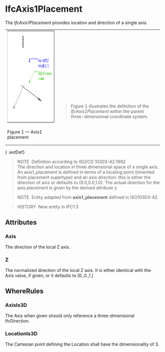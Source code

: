 # IfcAxis1Placement

The _IfcAxis1Placement_ provides location and direction of a single axis.

<table>
 <tr>
  <td><img src="../../../../figures/ifcaxis1placement-layout1.gif" alt="axis1 placement" width="400" height="300" border="0">
  </td>
  <td style="vertical-align:bottom"><blockquote class="note">
   Figure 1 illustrates the definition of the <em>IfcAxis1Placement</em> within the parent three-dimensional coordinate system.
   </blockquote>
  </td>
 </tr>
 <tr>
  <td><p class="figure">Figure 1 &mdash; Axis1 placement</p>
  </td>
 </tr>
</table>

{ .extDef}
> NOTE&nbsp; Definition according to ISO/CD 10303-42:1992  
> The direction and location in three dimensional space of a single axis. An axis1_placement is defined in terms of a locating point (inherited from placement supertype) and an axis direction: this is either the direction of axis or defaults to (0.0,0.0,1.0). The actual direction for the axis placement is given by the derived attribute z.

> NOTE&nbsp; Entity adapted from **axis1_placement** defined in ISO10303-42.

> HISTORY&nbsp; New entity in IFC1.5

## Attributes

### Axis
The direction of the local Z axis.

### Z
The normalized direction of the local Z axis. It is either identical with the Axis value, if given, or it defaults to [0.,0.,1.]

## WhereRules

### AxisIs3D
The Axis when given should only reference a three-dimensional IfcDirection.

### LocationIs3D
The Cartesian point defining the Location shall have the dimensionality of 3.
